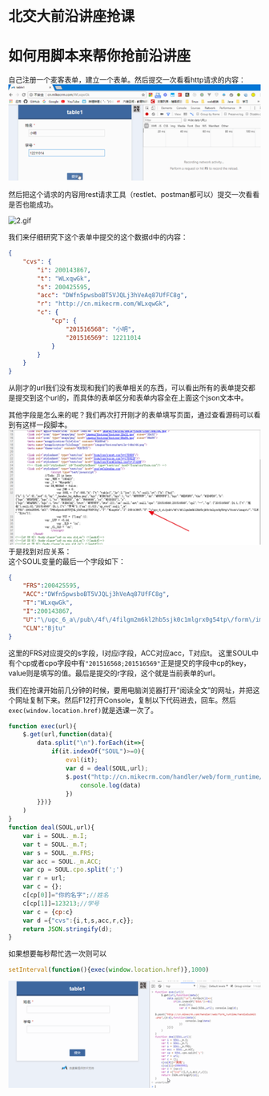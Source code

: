# 北交大前沿讲座抢课
# 如何用脚本来帮你抢前沿讲座
自己注册一个麦客表单，建立一个表单。然后提交一次看看http请求的内容：
![1.gif](img/1.gif)

然后把这个请求的内容用rest请求工具（restlet、postman都可以）提交一次看看是否也能成功。  

![2.gif](img/2.gif)

我们来仔细研究下这个表单中提交的这个数据d中的内容：
```json
{
	"cvs": {
		"i": 200143867,
		"t": "WLxqwGk",
		"s": 200425595,
		"acc": "DWfn5pwsboBT5VJQLj3hVeAq87UfFC8g",
		"r": "http://cn.mikecrm.com/WLxqwGk",
		"c": {
			"cp": {
				"201516568": "小明",
				"201516569": 12211014
			}
		}
	}
}
```
从刚才的url我们没有发现和我们的表单相关的东西，可以看出所有的表单提交都是提交到这个url的，而具体的表单区分和表单内容全在上面这个json文本中。

其他字段是怎么来的呢？我们再次打开刚才的表单填写页面，通过查看源码可以看到有这样一段脚本。  
![1.jpg](img/1.jpg)  
于是找到对应关系：  
这个SOUL变量的最后一个字段如下：
```json
{
    "FRS":200425595,
    "ACC":"DWfn5pwsboBT5VJQLj3hVeAq87UfFC8g",
    "T":"WLxqwGk",
    "I":200143867,
    "U":"\/ugc_6_a\/pub\/4f\/4filgm2m6kl2hb5sjk0c1mlgrx0g54tp\/form\/image\/",
    "CLN":"Bjtu"
}
```
这里的FRS对应提交的s字段，I对应i字段，ACC对应acc，T对应t。
这里SOUL中有个cp或者cpo字段中有`"201516568;201516569"`正是提交的字段中cp的key，value则是填写的值。最后是提交的r字段，这个就是当前表单的url。

我们在抢课开始前几分钟的时候，要用电脑浏览器打开“阅读全文”的网址，并把这个网址复制下来。然后F12打开Console，复制以下代码进去，回车。然后`exec(window.location.href)`就是选课一次了。
```javascript
function exec(url){
    $.get(url,function(data){
        data.split("\n").forEach(it=>{
            if(it.indexOf("SOUL")>=0){
                eval(it);
                var d = deal(SOUL,url);
                $.post("http://cn.mikecrm.com/handler/web/form_runtime/handleSubmit.php",{d:d},function(data){
                    console.log(data)
                })
        }})}
    )
}
function deal(SOUL,url){
    var i = SOUL._m.I;
    var t = SOUL._m.T;
    var s = SOUL._m.FRS;
    var acc = SOUL._m.ACC;
    var cp = SOUL.cpo.split(';')
    var r = url;
    var c = {};
    c[cp[0]]="你的名字";//姓名
    c[cp[1]]=123213;//学号
    var c = {cp:c}
    var d ={"cvs":{i,t,s,acc,r,c}};
    return JSON.stringify(d);
}
```
如果想要每秒帮忙选一次则可以
```javascript
setInterval(function(){exec(window.location.href)},1000)
```
![image](img/3.gif)